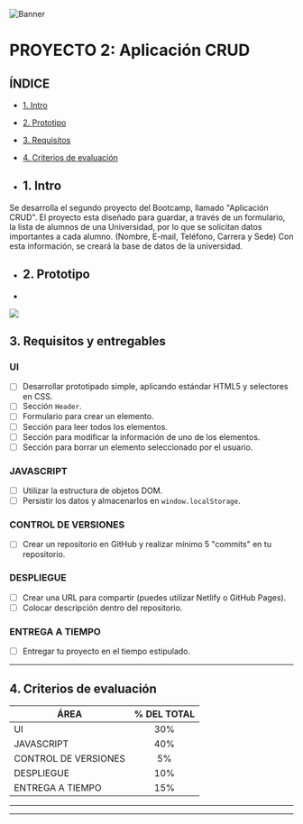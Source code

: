 ![Banner](./imagenes/banner.png)

# PROYECTO 2: Aplicación CRUD

## **ÍNDICE**

* [1. Intro](#1-intro)
* [2. Prototipo](#2-prototipo)
* [3. Requisitos](#3-requisitos-y-entregables)
* [4. Criterios de evaluación](#4-criterios-de-evaluaci%C3%B3n)

* ## 1. Intro
Se desarrolla el segundo proyecto del Bootcamp, llamado "Aplicación CRUD". 
El proyecto esta diseñado para guardar, a través de un formulario, la lista de alumnos de una Universidad, por lo que se solicitan datos importantes a cada alumno.
(Nombre, E-mail,	Teléfono,	Carrera	y Sede)
Con esta información, se creará la base de datos de la universidad.

* ## 2. Prototipo
* 
![](./imagenes/example3.png)

## 3. Requisitos y entregables

### UI
- [ ] Desarrollar prototipado simple, aplicando estándar HTML5 y selectores en CSS.
- [ ] Sección `Header`.
- [ ] Formulario para crear un elemento.
- [ ] Sección para leer todos los elementos.
- [ ] Sección para modificar la información de uno de los elementos.
- [ ] Sección para borrar un elemento seleccionado por el usuario.

### JAVASCRIPT
- [ ] Utilizar la estructura de objetos DOM.
- [ ] Persistir los datos y almacenarlos en `window.localStorage`.

### CONTROL DE VERSIONES
- [ ] Crear un repositorio en GitHub y realizar mínimo 5 "commits" en tu repositorio.

### DESPLIEGUE
- [ ] Crear una URL para compartir (puedes utilizar Netlify o GitHub Pages).
- [ ] Colocar descripción dentro del repositorio.

### ENTREGA A TIEMPO
- [ ] Entregar tu proyecto en el tiempo estipulado.

****

## 4. Criterios de evaluación

| ÁREA       | % DEL TOTAL |
| ------------- |:-------------:|
| UI      | 30%     |
| JAVASCRIPT      | 40%     |
| CONTROL DE VERSIONES      | 5%     |
| DESPLIEGUE | 10%      |
| ENTREGA A TIEMPO | 15%      |

****


****
